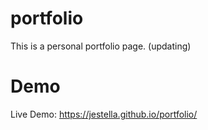 # portfolio
This is a personal portfolio page. (updating)

# Demo
Live Demo: https://jestella.github.io/portfolio/
